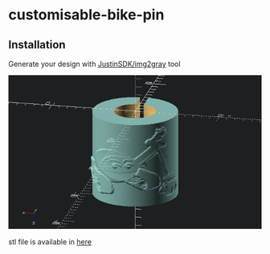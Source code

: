 # customisable-bike-pin

## Installation

Generate your design with [JustinSDK/img2gray](https://github.com/JustinSDK/img2gray) tool

![preview](image.png)

stl file is available in [here](https://github.com/mrdarip/customisable-bike-pin/blob/main/bike_pin.stl)
